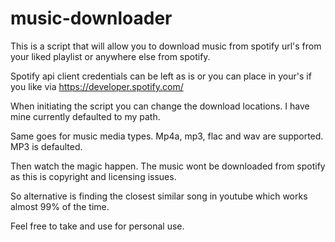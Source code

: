 # music-downloader

This is a script that will allow you to download music from spotify url's from your liked playlist or anywhere else from spotify.

Spotify api client credentials can be left as is or you can place in your's if you like via https://developer.spotify.com/

When initiating the script you can change the download locations. I have mine currently defaulted to my path. 

Same goes for music media types. Mp4a, mp3, flac and wav are supported. MP3 is defaulted.

Then watch the magic happen. The music wont be downloaded from spotify as this is copyright and licensing issues.

So alternative is finding the closest similar song in youtube which works almost 99% of the time.

Feel free to take and use for personal use.